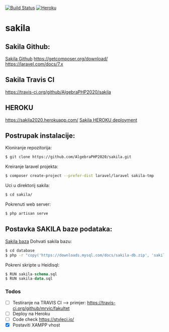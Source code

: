 [![Build Status](https://travis-ci.org/AlgebraPHP2020/sakila.svg?branch=master)](https://travis-ci.org/AlgebraPHP2020/sakila.svg)
[![Heroku](https://heroku-badges.herokuapp.com/?app=sakila2020)](http://sakila2020.herokuapp.com/)

# sakila
## Sakila Github:
[Sakila Github](https://github.com/AlgebraPHP2020/sakila)
https://getcomposer.org/download/
https://laravel.com/docs/7.x

## Sakila Travis CI
https://travis-ci.org/github/AlgebraPHP2020/sakila


## HEROKU
https://sakila2020.herokuapp.com/
[Sakila HEROKU deployment](https://sakila2020.herokuapp.com/)


## Postrupak instalacije:
Kloniranje repozitorija:
```sh
$ git clone https://github.com/AlgebraPHP2020/sakila.git
```

Kreiranje laravel projekta:
```sh
$ composer create-project --prefer-dist laravel/laravel sakila-tmp
```

Uci u direktorij sakila:
```sh
$ cd sakila/
```

Pokrenuti web server:
```sh
$ php artisan serve
```

## Postavka SAKILA baze podataka:
[Sakila baza](https://dev.mysql.com/doc/index-other.html)
Dohvati sakila bazu:
```sh
$ cd database
$ php -r "copy('https://downloads.mysql.com/docs/sakila-db.zip', 'sakila-db.zip');"
```

Pokreni skripte u Heidisql:
```SQL
$ RUN sakila-schema.sql
$ RUN sakila-data.sql
```


### Todos
 - [ ] Testiranje na TRAVIS CI --> primjer: https://travis-ci.org/github/mrvic/fakultet
 - [ ] Deploy na Heroku
 - [ ] Code check https://styleci.io/
 - [x] Postaviti XAMPP vhost
